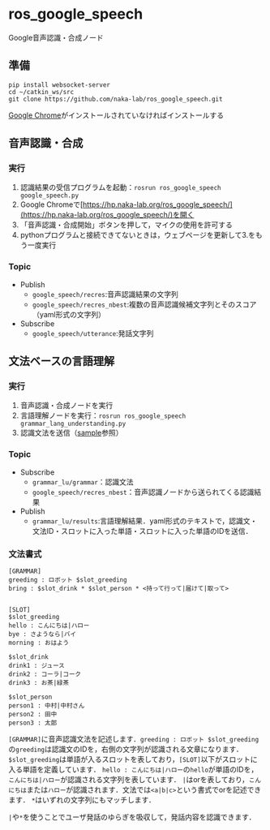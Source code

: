 # ros_google_speech

Google音声認識・合成ノード

## 準備
```
pip install websocket-server
cd ~/catkin_ws/src
git clone https://github.com/naka-lab/ros_google_speech.git
```
[Google Chrome](https://www.google.co.jp/chrome/)がインストールされていなければインストールする

## 音声認識・合成
### 実行
1. 認識結果の受信プログラムを起動：`rosrun ros_google_speech google_speech.py`
2. Google Chromeで[https://hp.naka-lab.org/ros_google_speech/](https://hp.naka-lab.org/ros_google_speech/)を開く
3. 「音声認識・合成開始」ボタンを押して，マイクの使用を許可する
4. pythonプログラムと接続できてないときは，ウェブページを更新して3.をもう一度実行

### Topic
- Publish
  - `google_speech/recres`:音声認識結果の文字列
  - `google_speech/recres_nbest`:複数の音声認識候補文字列とそのスコア（yaml形式の文字列）
- Subscribe
  - `google_speech/utterance`:発話文字列

## 文法ベースの言語理解
### 実行
1. 音声認識・合成ノードを実行
2. 言語理解ノードを実行：`rosrun ros_google_speech grammar_lang_understanding.py`
3. 認識文法を送信（[sample](scripts/example_grammar.py)参照）

### Topic
- Subscribe
  - `grammar_lu/grammar`：認識文法
  - `google_speech/recres_nbest`：音声認識ノードから送られてくる認識結果
- Publish
  - `grammar_lu/results`:言語理解結果．yaml形式のテキストで，認識文・文法ID・スロットに入った単語・スロットに入った単語のIDを送信．

### 文法書式
```
[GRAMMAR]
greeding : ロボット $slot_greeding
bring : $slot_drink * $slot_person * <持って行って|届けて|取って>


[SLOT]
$slot_greeding
hello : こんにちは|ハロー
bye : さようなら|バイ
morning : おはよう

$slot_drink
drink1 : ジュース
drink2 : コーラ|コーク
drink3 : お茶|緑茶

$slot_person
person1 : 中村|中村さん
person2 : 田中
person3 : 太郎
```
`[GRAMMAR]`に音声認識文法を記述します．`greeding : ロボット $slot_greeding`の`greeding`は認識文のIDを，右側の文字列が認識される文章になります．
`$slot_greeding`は単語が入るスロットを表しており，`[SLOT]`以下がスロットに入る単語を定義しています．
`hello : こんにちは|ハロー`の`hello`が単語のIDを，`こんにちは|ハロー`が認識される文字列を表しています．
`|`はorを表しており，`こんにちは`または`ハロー`が認識されます．文法では`<a|b|c>`という書式でorを記述できます．
`*`はいずれの文字列にもマッチします．

`|`や`*`を使うことでユーザ発話のゆらぎを吸収して，発話内容を認識できます．
